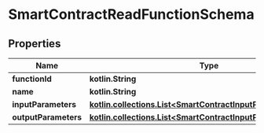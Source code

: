 
# SmartContractReadFunctionSchema

## Properties
Name | Type | Description | Notes
------------ | ------------- | ------------- | -------------
**functionId** | **kotlin.String** |  |  [optional]
**name** | **kotlin.String** |  |  [optional]
**inputParameters** | [**kotlin.collections.List&lt;SmartContractInputParameterSchema&gt;**](SmartContractInputParameterSchema.md) |  |  [optional]
**outputParameters** | [**kotlin.collections.List&lt;SmartContractInputParameterSchema&gt;**](SmartContractInputParameterSchema.md) |  |  [optional]



